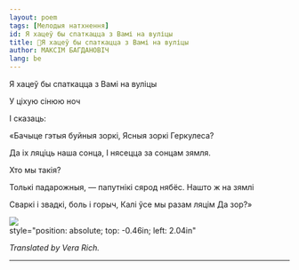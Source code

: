 ```yaml
---
layout: poem
tags: [Мелодыя натхнення]
id: Я хацеў бы спаткацца з Вамі на вуліцы
title: 🚧Я хацеў бы спаткацца з Вамі на вуліцы
author: МАКСІМ БАГДАНОВІЧ
lang: be
---
```



 
Я хацеў бы спаткацца з Вамі на вуліцы

У ціхую сінюю ноч

I сказаць:

«Бачыце гэтыя буйныя зоркі, Ясныя зоркі Геркулеса?

Да іх ляціць наша сонца, I нясецца за сонцам зямля.

Хто мы такія?

Толькі падарожныя, — папутнікі сярод нябёс. Нашто ж на зямлі

Сваркі і звадкі, боль і горыч, Калі ўсе мы разам ляцім Да зор?»

![](2022-%D0%9C%D1%96%D0%BD%D1%81%D0%BA-%D0%BB%D1%83%D1%87%D0%BD%D0%B0%D1%81%D1%86%D1%8C-%D0%BC%D1%96%D0%BA%D0%BE%D0%BB%D0%B0-%D0%BC%D1%8F%D1%82%D0%BB%D1%96%D1%86%D0%BA%D1%96_html_e3f6306366a88644.jpg)  
style="position: absolute; top: -0.46in; left: 2.04in"

_Translated by Vera Rich._

***
